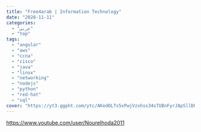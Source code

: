 ```yaml
---
title: "Free4arab | Information Technology"
date: "2020-11-11"
categories:
  - "عربي"
  - "top"
tags:
  - "angular"
  - "aws"
  - "ccna"
  - "cisco"
  - "java"
  - "linux"
  - "networking"
  - "nodejs"
  - "python"
  - "red-hat"
  - "sql"
cover: "https://yt3.ggpht.com/ytc/AKedOLTs5xPwjVzxhss34sTUBnFyrJApSllD0pa3oQaOhw=s88-c-k-c0x00ffffff-no-rj"
---
```


https://www.youtube.com/user/Nourelhoda2011
